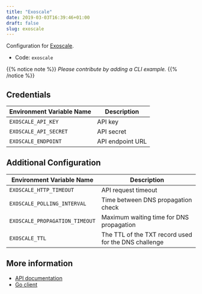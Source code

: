 ```yaml
---
title: "Exoscale"
date: 2019-03-03T16:39:46+01:00
draft: false
slug: exoscale
---
```


<!-- THIS DOCUMENTATION IS AUTO-GENERATED. PLEASE DO NOT EDIT. -->
<!-- providers/dns/exoscale/exoscale.toml -->
<!-- THIS DOCUMENTATION IS AUTO-GENERATED. PLEASE DO NOT EDIT. -->
<!-- providers/dns/exoscale/exoscale.toml -->
<!-- THIS DOCUMENTATION IS AUTO-GENERATED. PLEASE DO NOT EDIT. -->


Configuration for [Exoscale](https://www.exoscale.com/).


<!--more-->

- Code: `exoscale`

{{% notice note %}}
_Please contribute by adding a CLI example._
{{% /notice %}}




## Credentials

| Environment Variable Name | Description |
|-----------------------|-------------|
| `EXOSCALE_API_KEY` | API key |
| `EXOSCALE_API_SECRET` | API secret |
| `EXOSCALE_ENDPOINT` | API endpoint URL |


## Additional Configuration

| Environment Variable Name | Description |
|--------------------------------|-------------|
| `EXOSCALE_HTTP_TIMEOUT` | API request timeout |
| `EXOSCALE_POLLING_INTERVAL` | Time between DNS propagation check |
| `EXOSCALE_PROPAGATION_TIMEOUT` | Maximum waiting time for DNS propagation |
| `EXOSCALE_TTL` | The TTL of the TXT record used for the DNS challenge |




## More information

- [API documentation](https://community.exoscale.com/documentation/dns/api/)
- [Go client](https://github.com/exoscale/egoscale)

<!-- THIS DOCUMENTATION IS AUTO-GENERATED. PLEASE DO NOT EDIT. -->
<!-- providers/dns/exoscale/exoscale.toml -->
<!-- THIS DOCUMENTATION IS AUTO-GENERATED. PLEASE DO NOT EDIT. -->
<!-- providers/dns/exoscale/exoscale.toml -->
<!-- THIS DOCUMENTATION IS AUTO-GENERATED. PLEASE DO NOT EDIT. -->
